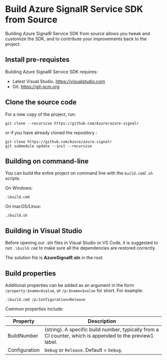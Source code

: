 Build Azure SignalR Service SDK from Source
==============================

Building Azure SignalR Service SDK from source allows you tweak and customize the SDK, and to contribute your improvements back to the project.

## Install pre-requistes

Building Azure SignalR Service SDK requires:

* Latest Visual Studio. <https://visualstudio.com>
* Git. <https://git-scm.org>

## Clone the source code

For a new copy of the project, run:
```
git clone --recursive https://github.com/Azure/azure-signalr
```
or if you have already cloned the repository :
```
git clone https://github.com/Azure/azure-signalr
git submodule update --init --recursive
```

## Building on command-line

You can build the entire project on command line with the `build.cmd`/`.sh` scripts.

On Windows:
```
.\build.cmd
```

On macOS/Linux:
```
./build.sh
```

## Building in Visual Studio

Before opening our .sln files in Visual Studio or VS Code, it is suggested to run `.\build.cmd` to make sure all the dependencies are restored correctly.

The solution file is **AzureSignalR.sln** in the root.

## Build properties

Additional properties can be added as an argument in the form `/property:$name=$value`, or `/p:$name=$value` for short. For example:
```
.\build.cmd /p:Configuration=Release
```

Common properties include:

Property                 | Description
-------------------------|-------------------------------------------------------------------------------------------------------------
BuildNumber              | (string). A specific build number, typically from a CI counter, which is appended to the preview1 label.
Configuration            | `Debug` or `Release`. Default = `Debug`.
